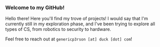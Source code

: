 ### Welcome to my GitHub! 

Hello there! Here you'll find my trove of projects! 
I would say that I'm currently still in my exploration phase, and I've been trying to explore all types of CS, from robotics to security to hardware. 

Feel free to reach out at `genericp3rson [at] duck [dot] com`!
